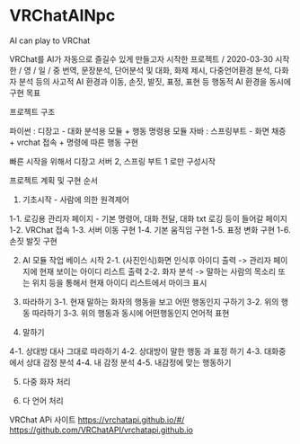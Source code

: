 # VRChatAINpc
AI can play to VRChat

VRChat를 AI가 자동으로 즐길수 있게 만들고자 시작한 프로젝트 / 2020-03-30 시작
한 / 영 / 일 / 중 번역, 문장분석, 단어분석 및 대화, 화제 제시, 다중언어환경 분석, 다화자 분석 등의 사고적 AI 환경과
이동, 손짓, 발짓, 표정, 표현 등 행동적 AI 환경을 동시에 구현 목표



프로젝트 구조

파이썬 : 디장고 - 대화 분석용 모듈 + 행동 명령용 모듈
자바 : 스프링부트 - 화면 채증 + vrchat 접속 + 명령에 따른 행동 구현


빠른 시작을 위해서 
디장고 서버 2, 스프링 부트 1 로만 구성시작

프로젝트 계획  및 구현 순서

1) 기초시작 - 사람에 의한 원격제어

  1-1. 로깅용 관리자 페이지 - 기본 명령어, 대화 전달, 대화 txt 로깅 등이 들어갈 페이지
  1-2. VRChat 접속
  1-3. 서버 이동 구현
  1-4. 기본 움직임 구현
  1-5. 표정 변화 구현
  1-6. 손짓 발짓 구현 
  
  
2) AI 모듈 작업 베이스 시작
  2-1. (사진인식)화면 인식후 아이디 출력 -> 관리자 페이지에 현재 보이는 아이디 리스트 출력
  2-2. 화자 분석 -> 말하는 사람의 목소리 또는 위치 등을 통해서 현재 아이디 리스트에서 마이크 표시


3) 따라하기
  3-1. 현재 말하는 화자의 행동을 보고 어떤 행동인지 구하기
  3-2. 위의 행동 따라하기
  3-3. 위의 행동과 동시에 어떤행동인지 언어적 표현
   
4) 말하기

4-1. 상대방 대사 그대로 따라하기
4-2. 상대방이 말한 행동 과 표정 하기
4-3. 대화중에서 상대 감정 분석 
4-4. 내 감정 분석
4-5. 내감정에 맞는 행동하기

5) 다중 화자 처리


6) 다 언어 처리



VRChat APi 사이트
https://vrchatapi.github.io/#/
https://github.com/VRChatAPI/vrchatapi.github.io
